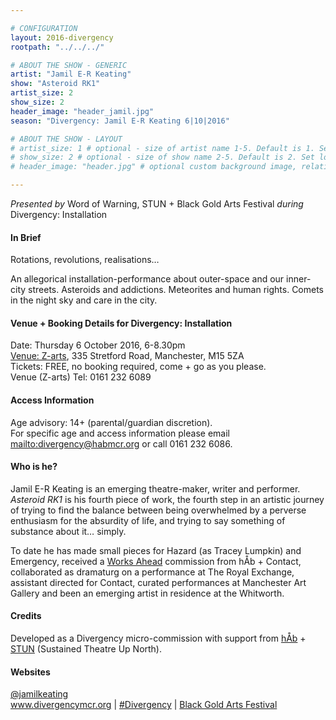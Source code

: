 ```yaml
---

# CONFIGURATION
layout: 2016-divergency
rootpath: "../../../"

# ABOUT THE SHOW - GENERIC
artist: "Jamil E-R Keating"
show: "Asteroid RK1"
artist_size: 2
show_size: 2
header_image: "header_jamil.jpg"
season: "Divergency: Jamil E-R Keating 6|10|2016"

# ABOUT THE SHOW - LAYOUT
# artist_size: 1 # optional - size of artist name 1-5. Default is 1. Set longer names to lower values
# show_size: 2 # optional - size of show name 2-5. Default is 2. Set longer names to lower values
# header_image: "header.jpg" # optional custom background image, relative to current page

---
```

*Presented by* Word of Warning, STUN + Black Gold Arts Festival *during* Divergency: Installation        
         
#### In Brief                           
Rotations, revolutions, realisations…          
         
An allegorical installation-performance about outer-space and our inner-city streets. Asteroids and addictions. Meteorites and human rights. Comets in the night sky and care in the city.        
         
#### Venue + Booking Details for Divergency: Installation
Date: Thursday 6 October 2016, 6-8.30pm         
[Venue: Z-arts](http://www.z-arts.org/about-us/getting-here), 335 Stretford Road, Manchester, M15 5ZA        
Tickets: FREE, no booking required, come + go as you please.           
Venue (Z-arts) Tel: 0161 232 6089    
             
#### Access Information    
Age advisory: 14+ (parental/guardian discretion).       
For specific age and access information please email <mailto:divergency@habmcr.org> or call 0161 232 6086.          
         
#### Who is he?  
Jamil E-R Keating is an emerging theatre-maker, writer and performer. *Asteroid RK1* is his fourth piece of work, the fourth step in an artistic journey of trying to find the balance between being overwhelmed by a perverse enthusiasm for the absurdity of life, and trying to say something of substance about it… simply.           
         
To date he has made small pieces for Hazard (as Tracey Lumpkin) and Emergency, received a [Works Ahead](/archive/2015-worksahead/keating) commission from hÅb + Contact, collaborated as dramaturg on a performance at The Royal Exchange, assistant directed for Contact, curated performances at Manchester Art Gallery and been an emerging artist in residence at the Whitworth.       
         
#### Credits           
Developed as a Divergency micro-commission with support from [hÅb](/hab) + <a href="http://stunlive.com" target="_blank">STUN</a> (Sustained Theatre Up North).             
         
#### Websites          
<a href="http://twitter.com/jamilkeating" target="_blank">@jamilkeating</a><br><a href="http://www.divergencymcr.org" target="_blank">www.divergencymcr.org</a> | <a href="http://twitter.com/hashtag/Divergency" target="_blank">#Divergency</a> | <a href="http://bgafestival.com" target="_blank">Black Gold Arts Festival</a>
